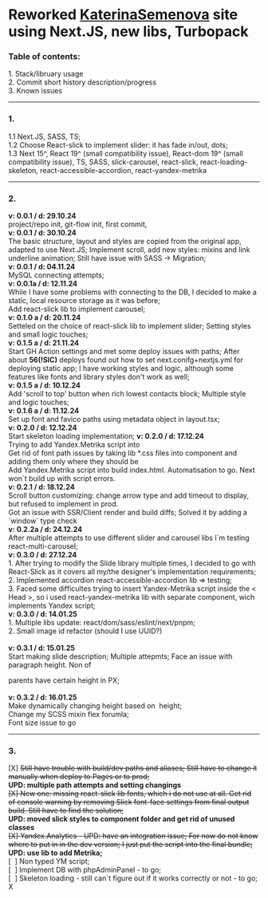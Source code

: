 <h1>Reworked <a href="https://katerinasemenova.ru"> KaterinaSemenova</a> site using Next.JS, new libs, Turbopack</h1>

<h3>Table of contents:</h3>
1. Stack/libruary usage<br>
2. Commit short history description/progress<br>
3. Known issues<br>

<hr>
<h3> 1.</h3>
1.1 Next.JS, SASS, TS;<br>
1.2 Choose React-slick to implement slider: it has fade in/out, dots; <br>
1.3 Next 15^, React 19^ (small compatibility issue), React-dom 19^ (small compatibility issue), TS, SASS, slick-carousel, react-slick, react-loading-skeleton, react-accessible-accordion, react-yandex-metrika
<br>
<hr>
<h3> 2.</h3>
<b>v: 0.0.1 / d: 29.10.24</b> <br>    
project/repo init, git-flow init, first commit,
<br>
<b>v: 0.0.1 / d: 30.10.24</b> <br>    
The basic structure, layout and styles are copied from the original app, adapted to use Next.JS;
Implement scroll, add new styles: mixins and link underline animation;
Still have issue with SASS -> Migration;
<br>  
<b>v: 0.0.1 / d: 04.11.24<br></b> 
MySQL connecting attempts;    <br>
<b>v: 0.0.1a / d: 12.11.24<br></b> 
While I have some problems with connecting to the DB, I decided to make a static, local resource storage as it was before;
<br>Add react-slick lib to implement carousel;
<br>
<b>v: 0.1.0 a / d: 20.11.24<br></b> 
Setteled on the choice of react-slick lib to implement slider;
Setting styles and small logic touches;
<br><b>v: 0.1.5 a / d: 21.11.24<br></b> 
Start GH Action settings and met some deploy issues with paths;
After about <b>56(!SIC)</b> deploys found out how to set next.conifg+nextjs.yml for deploying static app;
I have working styles and logic, although some features like fonts and library styles don't work as well;
<br><b>v: 0.1.5 a / d: 10.12.24<br></b> 
Add 'scroll to top' button when rich lowest contacts block;
Multiple style and logic touches;<br>
<b>v: 0.1.6 a / d: 11.12.24<br></b> 
Set up font and favico paths using metadata object in layout.tsx;<br>
<b>v: 0.2.0 / d: 12.12.24<br></b> 
Start skeleton loading implementation;
<b>v: 0.2.0 / d: 17.12.24<br></b> 
Trying to add Yandex.Metrika script into <Head><br>
Get rid of font path issues by taking lib *.css files into component and adding them only where they should be<br>
Add Yandex.Metrika script into build index.html. Automatisation to go.
Next won`t build up with script errors. <br>
<b>v: 0.2.1 / d: 18.12.24<br></b> 
Scroll button customizing: change arrow type and add timeout to display, but refused to implement in prod.<br>
Got an issue with SSR/Client render and build diffs; Solved it by adding a `window` type check<br>
<b>v: 0.2.2a / d: 24.12.24<br></b> 
After multiple attempts to use different slider and carousel libs I`m testing react-multi-carousel;<br>
<b>v: 0.3.0 / d: 27.12.24<br></b> 
1. After trying to modify the Slide library multiple times, I decided to go with React-Slick as it covers all my/the designer's implementation requirements;<br>
2. Implemented accordion react-accessible-accordion lib => testing;<br>
3. Faced some difficultes trying to insert Yandex-Metrika script inside the < Head >, so i used react-yandex-metrika lib with separate component, wich implements Yandex script;
<br><b>v: 0.3.0 / d: 14.01.25<br></b> 
1. Multiple libs update: react/dom/sass/eslint/next/pnpm;<br>
2. Small image id refactor (should I use UUID?)<br>
<br><b>v: 0.3.1 / d: 15.01.25<br></b> 
Start making slide description; Multiple attepmts; Face an issue with paragraph height. Non of <p> parents have certain height in PX;<br>
<br><b>v: 0.3.2 / d: 16.01.25<br></b> 
Make dynamically changing height based on <Image> height;<br>
Change my SCSS mixin flex forumla;<br>
Font size issue to go<br>

<hr>
<h3> 3.</h3>
[X] <del>Still have trouble with build/dev paths and aliases; Still have to change it manually when deploy to Pages or to prod;</del><br>
<b>UPD: multiple path attempts and setting changings</b><br>
<del>[X] New one: missing react-slick lib fonts, which i do not use at all. Get rid of console warning by removing Slick font-face settings from final output build. Still have to find the solution;</del><br>
<b>UPD: moved slick styles to component folder and get rid of unused classes</b><br>
<del>[X] Yandex.Analytics - UPD: have an integration issue; For now do not know where to put in in the dev version; I just put the script into the final bundle;</del><br>
<b>UPD: use lib to add Metrika;</b><br>
[&nbsp;&nbsp;] Non typed YM script;<br>
[&nbsp;&nbsp;] Implement DB with phpAdminPanel - to go;<br>
[&nbsp;&nbsp;] Skeleton loading - still can`t figure out if it works correctly or not - to go;<br>X
